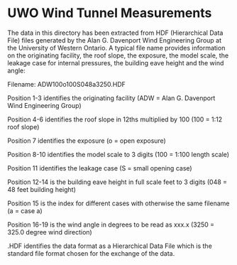 # UWO Wind Tunnel Measurements

The data in this directory has been extracted from HDF (Hierarchical Data File) files generated by the Alan G. Davenport Wind Engineering Group at the University of Western Ontario. A typical file name provides information on the originating facility, the roof slope, the exposure, the model scale, the leakage case for internal pressures, the building eave height and the wind angle:

Filename: ADW100o100S048a3250.HDF

Position 1-3 identifies the originating facility (ADW = Alan G. Davenport Wind Engineering Group)

Position 4-6 identifies the roof slope in 12ths multiplied by 100 (100 = 1:12 roof slope)

Position 7 identifies the exposure (o = open exposure)

Position 8-10 identifies the model scale to 3 digits (100 = 1:100 length scale)

Position 11 identifies the leakage case (S = small opening case)

Position 12-14 is the building eave height in full scale feet to 3 digits (048 = 48 feet building height)

Position 15 is the index for different cases with otherwise the same filename (a = case a)

Position 16-19 is the wind angle in degrees to be read as xxx.x (3250 = 325.0 degree wind direction)

.HDF identifies the data format as a Hierarchical Data File which is the standard file format
chosen for the exchange of the data.
